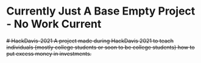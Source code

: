 # Currently Just A Base Empty Project - No Work Current
~~# HackDavis-2021
A project made during HackDavis 2021 to teach individuals (mostly college students or soon to be college students) how to put excess money in investments.~~
